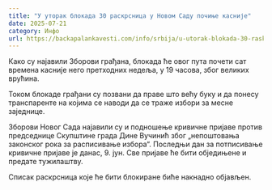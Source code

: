 ```yaml
---
title: "У уторак блокада 30 раскрсница у Новом Саду почиње касније"
date: 2025-07-21
category: Инфо
url: https://backapalankavesti.com/info/srbija/u-utorak-blokada-30-raskrsnica-u-novom-sadu-pocinje-kasnije/
---
```


Како су најавили Зборови грађана, блокада ће овог пута почети сат времена касније него претходних недеља, у 19 часова, због великих врућина.

Током блокаде грађани су позвани да праве што већу буку и да понесу транспаренте на којима се наводи да се траже избори за месне заједнице.

Зборови Новог Сада најавили су и подношење кривичне пријаве против председнице Скупштине града Дине Вучинић због „непоштовања законског рока за расписивање избора“. Последњи дан за потписивање кривичне пријаве је данас, 9. јун. Све пријаве ће бити обједињене и предате тужилаштву.

Списак раскрсница које ће бити блокиране биће накнадно објављен.

